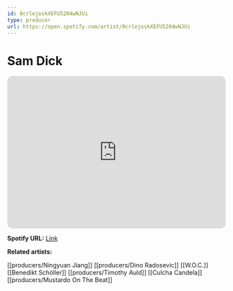 ```yaml
---
id: 0crlejoskXEFU5204wNJUi
type: producer
url: https://open.spotify.com/artist/0crlejoskXEFU5204wNJUi
---
```

# Sam Dick

<iframe style="border-radius:12px" src="https://open.spotify.com/embed/artist/0crlejoskXEFU5204wNJUi" width="100%" height="352" frameBorder="0" allowfullscreen="" allow="autoplay; clipboard-write; encrypted-media; fullscreen; picture-in-picture" loading="lazy"></iframe>

**Spotify URL:** [Link](https://open.spotify.com/artist/0crlejoskXEFU5204wNJUi)

**Related artists:**

[[producers/Ningyuan Jiang]]
[[producers/Dino Radosevic]]
[[W.O.C.]]
[[Benedikt Schöller]]
[[producers/Timothy Auld]]
[[Culcha Candela]]
[[producers/Mustardo On The Beat]]
